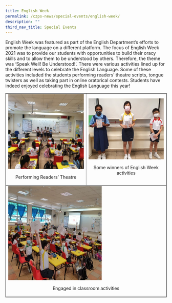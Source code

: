 ```yaml
---
title: English Week
permalink: /czps-news/special-events/english-week/
description: ""
third_nav_title: Special Events
---
```

<p>English Week was featured as part of the English Department&rsquo;s efforts to promote the language on a different platform. The focus of English Week 2021 was to provide our students with opportunities to build their oracy skills and to allow them to be understood by others. Therefore, the theme was &lsquo;Speak Well! Be Understood!&rsquo;. There were various activities lined up for the different levels to celebrate the English Language. Some of these activities included the students performing readers&rsquo; theatre scripts, tongue twisters as well as taking part in online oratorical contests. Students have indeed enjoyed celebrating the English Language this year!</p>
<table style="border-collapse: collapse; width: 100%;" border="1">
<tbody>
<tr>
<td style="width: 50%;"><img src="/images/el1.jpeg">
<p style="text-align: center;">Performing Readers&rsquo; Theatre</p></td>
<td style="width: 50%;"><img src="/images/el2.jpeg">
<p style="text-align: center;">Some winners of English Week activities</p></td>
</tr>
<tr>
<td colspan = "2" ><img style="width: 60%;" src="/images/el3.jpeg"><p style="text-align: center;">Engaged in classroom activities</p></td>
</tr>
</tbody>
</table>